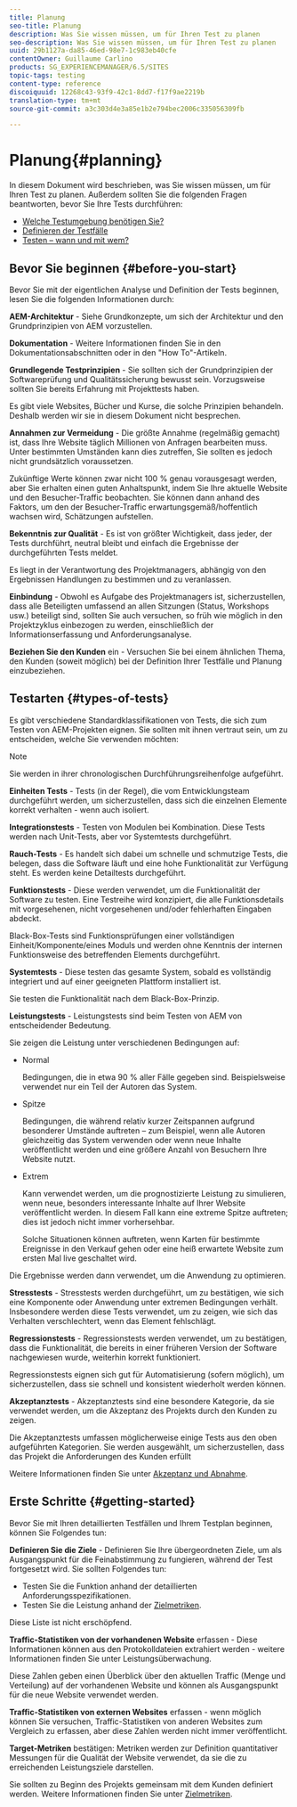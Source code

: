 ```yaml
---
title: Planung
seo-title: Planung
description: Was Sie wissen müssen, um für Ihren Test zu planen
seo-description: Was Sie wissen müssen, um für Ihren Test zu planen
uuid: 29b1127a-da85-46ed-98e7-1c983eb40cfe
contentOwner: Guillaume Carlino
products: SG_EXPERIENCEMANAGER/6.5/SITES
topic-tags: testing
content-type: reference
discoiquuid: 12268c43-93f9-42c1-8dd7-f17f9ae2219b
translation-type: tm+mt
source-git-commit: a3c303d4e3a85e1b2e794bec2006c335056309fb

---
```



# Planung{#planning}

In diesem Dokument wird beschrieben, was Sie wissen müssen, um für Ihren Test zu planen. Außerdem sollten Sie die folgenden Fragen beantworten, bevor Sie Ihre Tests durchführen:

* [Welche Testumgebung benötigen Sie?](/help/sites-developing/test-environments.md)
* [Definieren der Testfälle](/help/sites-developing/test-cases.md)
* [Testen – wann und mit wem?](/help/sites-developing/when-who.md)

## Bevor Sie beginnen {#before-you-start}

Bevor Sie mit der eigentlichen Analyse und Definition der Tests beginnen, lesen Sie die folgenden Informationen durch:

**AEM-Architektur** - Siehe Grundkonzepte, um sich der Architektur und den Grundprinzipien von AEM vorzustellen.

**Dokumentation** - Weitere Informationen finden Sie in den Dokumentationsabschnitten oder in den &quot;How To&quot;-Artikeln.

**Grundlegende Testprinzipien** - Sie sollten sich der Grundprinzipien der Softwareprüfung und Qualitätssicherung bewusst sein. Vorzugsweise sollten Sie bereits Erfahrung mit Projekttests haben.

Es gibt viele Websites, Bücher und Kurse, die solche Prinzipien behandeln. Deshalb werden wir sie in diesem Dokument nicht besprechen.

**Annahmen zur Vermeidung** - Die größte Annahme (regelmäßig gemacht) ist, dass Ihre Website täglich Millionen von Anfragen bearbeiten muss. Unter bestimmten Umständen kann dies zutreffen, Sie sollten es jedoch nicht grundsätzlich voraussetzen.

Zukünftige Werte können zwar nicht 100 % genau vorausgesagt werden, aber Sie erhalten einen guten Anhaltspunkt, indem Sie Ihre aktuelle Website und den Besucher-Traffic beobachten. Sie können dann anhand des Faktors, um den der Besucher-Traffic erwartungsgemäß/hoffentlich wachsen wird, Schätzungen aufstellen.

**Bekenntnis zur Qualität** - Es ist von größter Wichtigkeit, dass jeder, der Tests durchführt, neutral bleibt und einfach die Ergebnisse der durchgeführten Tests meldet.

Es liegt in der Verantwortung des Projektmanagers, abhängig von den Ergebnissen Handlungen zu bestimmen und zu veranlassen.

**Einbindung** - Obwohl es Aufgabe des Projektmanagers ist, sicherzustellen, dass alle Beteiligten umfassend an allen Sitzungen (Status, Workshops usw.) beteiligt sind, sollten Sie auch versuchen, so früh wie möglich in den Projektzyklus einbezogen zu werden, einschließlich der Informationserfassung und Anforderungsanalyse.

**Beziehen Sie den Kunden** ein - Versuchen Sie bei einem ähnlichen Thema, den Kunden (soweit möglich) bei der Definition Ihrer Testfälle und Planung einzubeziehen.

## Testarten {#types-of-tests}

Es gibt verschiedene Standardklassifikationen von Tests, die sich zum Testen von AEM-Projekten eignen. Sie sollten mit ihnen vertraut sein, um zu entscheiden, welche Sie verwenden möchten:

>[!NOTE]
>
>Sie werden in ihrer chronologischen Durchführungsreihenfolge aufgeführt.

**Einheiten Tests** - Tests (in der Regel), die vom Entwicklungsteam durchgeführt werden, um sicherzustellen, dass sich die einzelnen Elemente korrekt verhalten - wenn auch isoliert.

**Integrationstests** - Testen von Modulen bei Kombination. Diese Tests werden nach Unit-Tests, aber vor Systemtests durchgeführt.

**Rauch-Tests** - Es handelt sich dabei um schnelle und schmutzige Tests, die belegen, dass die Software läuft und eine hohe Funktionalität zur Verfügung steht. Es werden keine Detailtests durchgeführt.

**Funktionstests** - Diese werden verwendet, um die Funktionalität der Software zu testen. Eine Testreihe wird konzipiert, die alle Funktionsdetails mit vorgesehenen, nicht vorgesehenen und/oder fehlerhaften Eingaben abdeckt.

Black-Box-Tests sind Funktionsprüfungen einer vollständigen Einheit/Komponente/eines Moduls und werden ohne Kenntnis der internen Funktionsweise des betreffenden Elements durchgeführt.

**Systemtests** - Diese testen das gesamte System, sobald es vollständig integriert und auf einer geeigneten Plattform installiert ist.

Sie testen die Funktionalität nach dem Black-Box-Prinzip.

**Leistungstests** - Leistungstests sind beim Testen von AEM von entscheidender Bedeutung.

Sie zeigen die Leistung unter verschiedenen Bedingungen auf:

* Normal

   Bedingungen, die in etwa 90 % aller Fälle gegeben sind. Beispielsweise verwendet nur ein Teil der Autoren das System.

* Spitze

   Bedingungen, die während relativ kurzer Zeitspannen aufgrund besonderer Umstände auftreten – zum Beispiel, wenn alle Autoren gleichzeitig das System verwenden oder wenn neue Inhalte veröffentlicht werden und eine größere Anzahl von Besuchern Ihre Website nutzt.

* Extrem

   Kann verwendet werden, um die prognostizierte Leistung zu simulieren, wenn neue, besonders interessante Inhalte auf Ihrer Website veröffentlicht werden. In diesem Fall kann eine extreme Spitze auftreten; dies ist jedoch nicht immer vorhersehbar.

   Solche Situationen können auftreten, wenn Karten für bestimmte Ereignisse in den Verkauf gehen oder eine heiß erwartete Website zum ersten Mal live geschaltet wird.

Die Ergebnisse werden dann verwendet, um die Anwendung zu optimieren.

**Stresstests** - Stresstests werden durchgeführt, um zu bestätigen, wie sich eine Komponente oder Anwendung unter extremen Bedingungen verhält. Insbesondere werden diese Tests verwendet, um zu zeigen, wie sich das Verhalten verschlechtert, wenn das Element fehlschlägt.

**Regressionstests** - Regressionstests werden verwendet, um zu bestätigen, dass die Funktionalität, die bereits in einer früheren Version der Software nachgewiesen wurde, weiterhin korrekt funktioniert.

Regressionstests eignen sich gut für Automatisierung (sofern möglich), um sicherzustellen, dass sie schnell und konsistent wiederholt werden können.

**Akzeptanztests** - Akzeptanztests sind eine besondere Kategorie, da sie verwendet werden, um die Akzeptanz des Projekts durch den Kunden zu zeigen.

Die Akzeptanztests umfassen möglicherweise einige Tests aus den oben aufgeführten Kategorien. Sie werden ausgewählt, um sicherzustellen, dass das Projekt die Anforderungen des Kunden erfüllt

Weitere Informationen finden Sie unter [Akzeptanz und Abnahme](/help/sites-developing/acceptance-signoff.md).

## Erste Schritte {#getting-started}

Bevor Sie mit Ihren detaillierten Testfällen und Ihrem Testplan beginnen, können Sie Folgendes tun:

**Definieren Sie die Ziele** - Definieren Sie Ihre übergeordneten Ziele, um als Ausgangspunkt für die Feinabstimmung zu fungieren, während der Test fortgesetzt wird. Sie sollten Folgendes tun:

* Testen Sie die Funktion anhand der detaillierten Anforderungsspezifikationen.
* Testen Sie die Leistung anhand der [Zielmetriken](/help/managing/best-practices-further-reference.md#key-performance-indicators-and-target-metrics).

Diese Liste ist nicht erschöpfend.

**Traffic-Statistiken von der vorhandenen Website** erfassen - Diese Informationen können aus den Protokolldateien extrahiert werden - weitere Informationen finden Sie unter Leistungsüberwachung.

Diese Zahlen geben einen Überblick über den aktuellen Traffic (Menge und Verteilung) auf der vorhandenen Website und können als Ausgangspunkt für die neue Website verwendet werden.

**Traffic-Statistiken von externen Websites** erfassen - wenn möglich können Sie versuchen, Traffic-Statistiken von anderen Websites zum Vergleich zu erfassen, aber diese Zahlen werden nicht immer veröffentlicht.

**Target-Metriken** bestätigen: Metriken werden zur Definition quantitativer Messungen für die Qualität der Website verwendet, da sie die zu erreichenden Leistungsziele darstellen.

Sie sollten zu Beginn des Projekts gemeinsam mit dem Kunden definiert werden. Weitere Informationen finden Sie unter [Zielmetriken](/help/sites-developing/planning.md).
